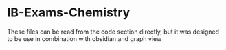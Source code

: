 # IB-Exams-Chemistry
These files can be read from the code section directly, but it was designed to be use in combination with obsidian and graph view
